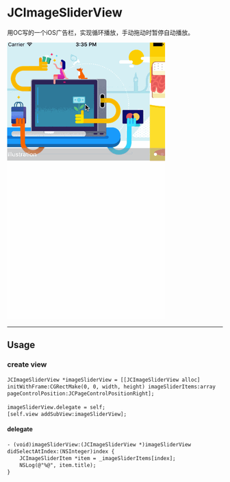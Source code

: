 # JCImageSliderView
用OC写的一个iOS广告栏，实现循环播放，手动拖动时暂停自动播放。


![demo gif](https://raw.githubusercontent.com/Jcdroid/JCImageSliderView/master/demo.gif)

---


## Usage
### create view

```
JCImageSliderView *imageSliderView = [[JCImageSliderView alloc] initWithFrame:CGRectMake(0, 0, width, height) imageSliderItems:array pageControlPosition:JCPageControlPositionRight];

imageSliderView.delegate = self;
[self.view addSubView:imageSliderView];
```

#### delegate
```
- (void)imageSliderView:(JCImageSliderView *)imageSliderView didSelectAtIndex:(NSInteger)index {
    JCImageSliderItem *item = _imageSliderItems[index];
    NSLog(@"%@", item.title);
}
```
